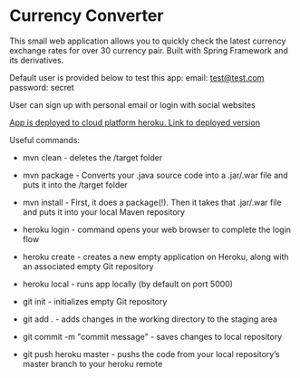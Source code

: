 # Currency Converter

This small web application allows you to quickly check the latest currency exchange rates for over 30 currency pair.
Built with Spring Framework and its derivatives.

Default user is provided below to test this app:
 email: test@test.com  password: secret
 
User can sign up with personal email or login with social websites

[App is deployed to cloud platform heroku. Link to deployed version](https://calm-savannah-70817.herokuapp.com/)

Useful commands:
 - mvn clean - deletes the /target folder
 - mvn package -  Converts your .java source code into a .jar/.war file and puts it into the /target folder
 - mvn install - First, it does a package(!). Then it takes that .jar/.war file and puts it into your local Maven repository

 - heroku login - command opens your web browser to complete the login flow
 - heroku create - creates a new empty application on Heroku, along with an associated empty Git repository
 - heroku local - runs app locally (by default on port 5000)
 
 - git init - initializes empty Git repository
 - git add . - adds changes in the working directory to the staging area
 - git commit -m "commit message" - saves changes to local repository
 - git push heroku master - pushs the code from your local repository’s master branch to your heroku remote
 
 

